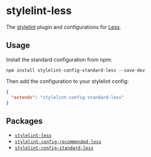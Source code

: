 # stylelint-less

The [stylelint](https://stylelint.io/) plugin and configurations for [Less](http://lesscss.org/).

## Usage

Install the standard configuration from npm:

```shell
npm install stylelint-config-standard-less --save-dev
```

Then add the configuration to your stylelint config:

```json
{
  "extends": "stylelint-config-standard-less"
}
```

## Packages

- [`stylelint-less`](packages/stylelint-less)
- [`stylelint-config-recommended-less`](packages/stylelint-config-recommended-less)
- [`stylelint-config-standard-less`](packages/stylelint-config-standard-less)
